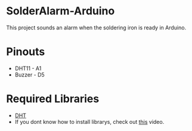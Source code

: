 # SolderAlarm-Arduino
This project sounds an alarm when the soldering iron is ready in Arduino.

# Pinouts
- DHT11 - A1
- Buzzer - D5

# Required Libraries
 - [DHT](https://www.arduinolibraries.info/libraries/dht-sensor-library)
 - If you dont know how to install librarys, check out [this](https://www.youtube.com/watch?v=M6PZOqNHKxM) video.

